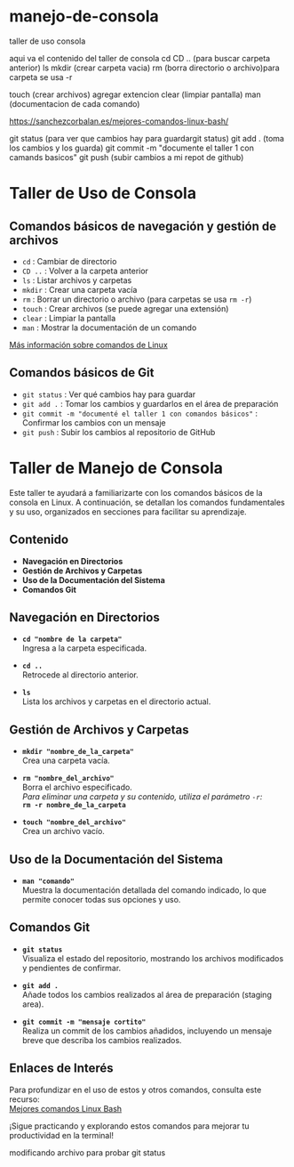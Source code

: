 # manejo-de-consola
taller de uso consola

aqui va el contenido del taller de consola
cd 
CD .. (para buscar carpeta anterior)
ls
mkdir (crear carpeta vacia)
rm (borra directorio o archivo)para carpeta se usa -r

touch  (crear archivos) agregar extencion
clear  (limpiar pantalla)
man (documentacion de cada comando)

https://sanchezcorbalan.es/mejores-comandos-linux-bash/

git status (para ver que cambios hay para guardargit status)
git add .  (toma los cambios y los guarda)
git commit -m "documente el taller 1 con camands basicos"
git push  (subir cambios a mi repot de github)

# Taller de Uso de Consola

## Comandos básicos de navegación y gestión de archivos

- `cd` : Cambiar de directorio  
- `CD ..` : Volver a la carpeta anterior  
- `ls` : Listar archivos y carpetas  
- `mkdir` : Crear una carpeta vacía  
- `rm` : Borrar un directorio o archivo (para carpetas se usa `rm -r`)  
- `touch` : Crear archivos (se puede agregar una extensión)  
- `clear` : Limpiar la pantalla  
- `man` : Mostrar la documentación de un comando  

[Más información sobre comandos de Linux](https://sanchezcorbalan.es/mejores-comandos-linux-bash/)

## Comandos básicos de Git

- `git status` : Ver qué cambios hay para guardar  
- `git add .` : Tomar los cambios y guardarlos en el área de preparación  
- `git commit -m "documenté el taller 1 con comandos básicos"` : Confirmar los cambios con un mensaje  
- `git push` : Subir los cambios al repositorio de GitHub  

# Taller de Manejo de Consola

Este taller te ayudará a familiarizarte con los comandos básicos de la consola en Linux. A continuación, se detallan los comandos fundamentales y su uso, organizados en secciones para facilitar su aprendizaje.

## Contenido

- **Navegación en Directorios**
- **Gestión de Archivos y Carpetas**
- **Uso de la Documentación del Sistema**
- **Comandos Git**

## Navegación en Directorios

- **`cd "nombre de la carpeta"`**  
  Ingresa a la carpeta especificada.

- **`cd ..`**  
  Retrocede al directorio anterior.

- **`ls`**  
  Lista los archivos y carpetas en el directorio actual.

## Gestión de Archivos y Carpetas

- **`mkdir "nombre_de_la_carpeta"`**  
  Crea una carpeta vacía.

- **`rm "nombre_del_archivo"`**  
  Borra el archivo especificado.  
  *Para eliminar una carpeta y su contenido, utiliza el parámetro `-r`:*  
  **`rm -r nombre_de_la_carpeta`**

- **`touch "nombre_del_archivo"`**  
  Crea un archivo vacío.

## Uso de la Documentación del Sistema

- **`man "comando"`**  
  Muestra la documentación detallada del comando indicado, lo que permite conocer todas sus opciones y uso.

## Comandos Git

- **`git status`**  
  Visualiza el estado del repositorio, mostrando los archivos modificados y pendientes de confirmar.

- **`git add .`**  
  Añade todos los cambios realizados al área de preparación (staging area).

- **`git commit -m "mensaje cortito"`**  
  Realiza un commit de los cambios añadidos, incluyendo un mensaje breve que describa los cambios realizados.

## Enlaces de Interés

Para profundizar en el uso de estos y otros comandos, consulta este recurso:  
[Mejores comandos Linux Bash](https://sanchezcorbalan.es/mejores-comandos-linux-bash/)

¡Sigue practicando y explorando estos comandos para mejorar tu productividad en la terminal!


modificando archivo para probar git status
